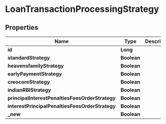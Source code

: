 
# LoanTransactionProcessingStrategy

## Properties
Name | Type | Description | Notes
------------ | ------------- | ------------- | -------------
**id** | **Long** |  |  [optional]
**standardStrategy** | **Boolean** |  |  [optional]
**heavensfamilyStrategy** | **Boolean** |  |  [optional]
**earlyPaymentStrategy** | **Boolean** |  |  [optional]
**creocoreStrategy** | **Boolean** |  |  [optional]
**indianRBIStrategy** | **Boolean** |  |  [optional]
**principalInterestPenaltiesFeesOrderStrategy** | **Boolean** |  |  [optional]
**interestPrincipalPenaltiesFeesOrderStrategy** | **Boolean** |  |  [optional]
**_new** | **Boolean** |  |  [optional]



